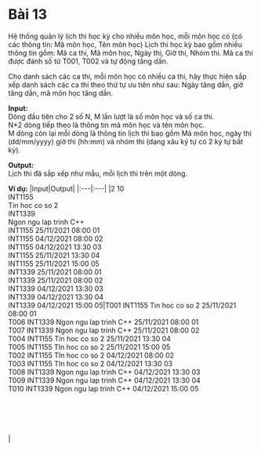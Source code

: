 # Bài 13
Hệ thống quản lý lịch thi học kỳ cho nhiều môn học, mỗi môn học có (có các thông tin: Mã môn học, Tên môn học) Lịch thi học kỳ bao gồm nhiều thông tin gồm: Mã ca thi, Mã môn học, Ngày thi, Giờ thi, Nhóm thi. Mã ca thi được đánh số từ T001, T002 và tự động tăng dần.

Cho danh sách các ca thi, mỗi môn học có nhiều ca thi, hãy thực hiện sắp xếp danh sách các ca thi theo thứ tự ưu tiên như sau: Ngày tăng dần, giờ tăng dần, mã môn học tăng dần.

**Input:** <br />
Dòng đầu tiên cho 2 số N, M lần lượt là số môn học và số ca thi. <br />
N*2 dòng tiếp theo là thông tin mã môn học và tên môn học. <br />
M dòng còn lại mỗi dòng là thông tin lịch thi bao gồm Mã môn học, ngày thi (dd/mm/yyyy) giờ thi (hh:mm) và nhóm thi (dạng xâu ký tự có 2 ký tự bất kỳ).

**Output:** <br />
Lịch thi đã sắp xếp như mẫu, mỗi lịch thi trên một dòng.

**Ví dụ:**
|Input|Output|
|:---|:---|
|2 10<br>INT1155<br>Tin hoc co so 2<br>INT1339<br>Ngon ngu lap trinh C++<br>INT1155 25/11/2021 08:00 01<br>INT1155 04/12/2021 08:00 02<br>INT1155 04/12/2021 13:30 03<br>INT1155 25/11/2021 13:30 04<br>INT1155 25/11/2021 15:00 05<br>INT1339 25/11/2021 08:00 01<br>INT1339 25/11/2021 08:00 02<br>INT1339 04/12/2021 13:30 03<br>INT1339 04/12/2021 13:30 04<br>INT1339 04/12/2021 15:00 05|T001 INT1155 Tin hoc co so 2 25/11/2021 08:00 01<br>T006 INT1339 Ngon ngu lap trinh C++ 25/11/2021 08:00 01<br>T007 INT1339 Ngon ngu lap trinh C++ 25/11/2021 08:00 02<br>T004 INT1155 Tin hoc co so 2 25/11/2021 13:30 04<br>T005 INT1155 TIn hoc co so 2 25/11/2021 15:00 05<br>T002 INT1155 TIn hoc co so 2 04/12/2021 08:00 02<br>T003 INT1155 TIn hoc co so 2 04/12/2021 13:30 03<br>T008 INT1339 Ngon ngu lap trinh C++ 04/12/2021 13:30 03<br>T009 INT1339 Ngon ngu lap trinh C++ 04/12/2021 13:30 04<br>T010 INT1339 Ngon ngu lap trinh C++ 04/12/2021 15:00 05<br><br><br><br><br><br>|
